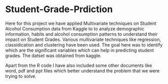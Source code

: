 # Student-Grade-Prdiction
Here for this project we have applied Multivariate techniques on Student Alcohol Consumption data from Kaggle to to analyze demographic information, habits and alcohol consumption patterns to understand their impact on Student Grades. Various multivariate techniques like regression, classidication and clustering have been used. The goal here was to identify which are the significant variables which can help in predicting student grades. The datset was obtained from kaggle. 

Apart from the R code I have also included some other documents like word, pdf and ppt files which better understand the problem that we were trying to solve.
